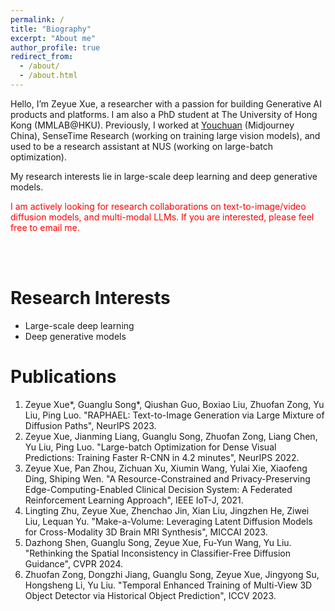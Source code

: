 ```yaml
---
permalink: /
title: "Biography"
excerpt: "About me"
author_profile: true
redirect_from: 
  - /about/
  - /about.html
---
```


Hello, I’m Zeyue Xue, a researcher with a passion for building Generative AI products and platforms. I am also a PhD student at The University of Hong Kong (MMLAB@HKU). Previously, I worked at [Youchuan](https://www.youchuanai.com/) (Midjourney China), SenseTime Research (working on training large vision models), and used to be a research assistant at NUS (working on large-batch optimization).

My research interests lie in large-scale deep learning and deep generative models. 

<font color="red">I am actively looking for research collaborations on text-to-image/video diffusion models, and multi-modal LLMs. If you are interested, please feel free to email me.</font>

<br/>
<br/>

Research Interests
======
  * Large-scale deep learning
  * Deep generative models

**Publications**
======
  1. Zeyue Xue\*, Guanglu Song\*, Qiushan Guo, Boxiao Liu, Zhuofan Zong, Yu Liu, Ping Luo. "RAPHAEL: Text-to-Image Generation via Large Mixture of Diffusion Paths", NeurIPS 2023.
  2. Zeyue Xue, Jianming Liang, Guanglu Song, Zhuofan Zong, Liang Chen, Yu Liu, Ping Luo. "Large-batch Optimization for Dense Visual Predictions: Training Faster R-CNN in 4.2 minutes", NeurIPS 2022.
  3. Zeyue Xue, Pan Zhou, Zichuan Xu, Xiumin Wang, Yulai Xie, Xiaofeng Ding, Shiping Wen. "A Resource-Constrained and Privacy-Preserving Edge-Computing-Enabled Clinical Decision System: A Federated Reinforcement Learning Approach", IEEE IoT-J, 2021.
  4. Lingting Zhu, Zeyue Xue, Zhenchao Jin, Xian Liu, Jingzhen He, Ziwei Liu, Lequan Yu. "Make-a-Volume: Leveraging Latent Diffusion Models for Cross-Modality 3D Brain MRI Synthesis", MICCAI 2023.
  5. Dazhong Shen, Guanglu Song, Zeyue Xue, Fu-Yun Wang, Yu Liu. "Rethinking the Spatial Inconsistency in Classifier-Free Diffusion Guidance", CVPR 2024.
  6. Zhuofan Zong, Dongzhi Jiang, Guanglu Song, Zeyue Xue, Jingyong Su, Hongsheng Li, Yu Liu. "Temporal Enhanced Training of Multi-View 3D Object Detector via Historical Object Prediction", ICCV 2023.

